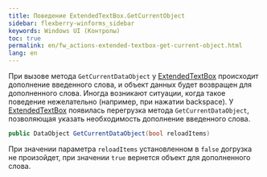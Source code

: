```yaml
---
title: Поведение ExtendedTextBox.GetCurrentObject
sidebar: flexberry-winforms_sidebar
keywords: Windows UI (Контролы)
toc: true
permalink: en/fw_actions-extended-textbox-get-current-object.html
lang: en
---
```


При вызове метода `GetCurrentDataObject` у [ExtendedTextBox](fw_extended-textbox.html) происходит дополнение введенного слова, и объект данных будет возвращен для дополненного слова. Иногда возникают ситуации, когда такое поведение нежелательно (например, при нажатии backspace).
У [ExtendedTextBox](fw_extended-textbox.html) появилась перегрузка метода `GetCurrentDataObject`, позволяющая указать необходимость дополнение введенного слова.

```csharp
public DataObject GetCurrentDataObject(bool reloadItems)
```

При значении параметра `reloadItems` установленном в `false` догрузка не произойдет, при значении `true` вернется объект для дополненного слова.
